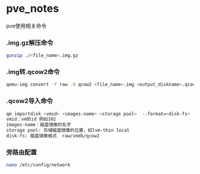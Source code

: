 # pve_notes
pve使用相关命令

### .img.gz解压命令
```bash
gunzip ./<file_name>.img.gz

```

### .img转.qcow2命令
```bash
qemu-img convert -f raw -O qcow2 <file_name>.img <output_diskname>.qcow2
```

### .qcow2导入命令
```bash
qm importdisk <vmid> <images-name> <storage pool>  --format=<disk-fs> 
vmid：vm的id 例如102
images-name：磁盘镜像的名字
storage pool: 存储磁盘镜像的位置，如lvm-thin local
disk-fs: 磁盘镜像格式  raw/vmdk/qcow2
```

### 旁路由配置
```bash
nano /etc/config/network
```
